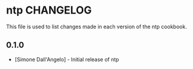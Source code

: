 ntp CHANGELOG
=============

This file is used to list changes made in each version of the ntp cookbook.

0.1.0
-----
- [Simone Dall'Angelo] - Initial release of ntp
